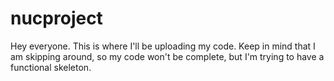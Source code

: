 # nucproject

Hey everyone. This is where I'll be uploading my code. Keep in mind that I am skipping around, so my code won't be complete, but I'm trying to have a functional skeleton.
